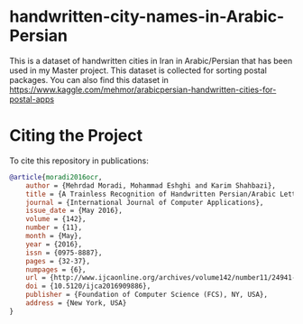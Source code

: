 # handwritten-city-names-in-Arabic-Persian
This is a dataset of handwritten cities in Iran in Arabic/Persian that has been used in my Master project. This dataset is collected for sorting postal packages.
You can also find this dataset in https://www.kaggle.com/mehmor/arabicpersian-handwritten-cities-for-postal-apps


# Citing the Project
To cite this repository in publications:
```bibtex
@article{moradi2016ocr,
	author = {Mehrdad Moradi, Mohammad Eshghi and Karim Shahbazi},
	title = {A Trainless Recognition of Handwritten Persian/Arabic Letters using Primitive Elements},
	journal = {International Journal of Computer Applications},
	issue_date = {May 2016},
	volume = {142},
	number = {11},
	month = {May},
	year = {2016},
	issn = {0975-8887},
	pages = {32-37},
	numpages = {6},
	url = {http://www.ijcaonline.org/archives/volume142/number11/24941-2016909886},
	doi = {10.5120/ijca2016909886},
	publisher = {Foundation of Computer Science (FCS), NY, USA},
	address = {New York, USA}
}
```
